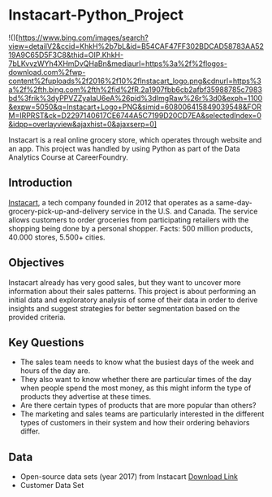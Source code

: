 # Instacart-Python_Project

!()[https://www.bing.com/images/search?view=detailV2&ccid=KhkH%2b7bL&id=B54CAF47FF302BDCAD58783AA5219A9C65D5F3C8&thid=OIP.KhkH-7bLKvvzWYh4XHmDvQHaBn&mediaurl=https%3a%2f%2flogos-download.com%2fwp-content%2fuploads%2f2016%2f10%2fInstacart_logo.png&cdnurl=https%3a%2f%2fth.bing.com%2fth%2fid%2fR.2a1907fbb6cb2afbf35988785c7983bd%3frik%3dyPPVZZyaIaU6eA%26pid%3dImgRaw%26r%3d0&exph=1100&expw=5050&q=Instacart+Logo+PNG&simid=608006415849039548&FORM=IRPRST&ck=D2297140617CE6744A5C7199D20CD7EA&selectedIndex=0&idpp=overlayview&ajaxhist=0&ajaxserp=0]

Instacart is a real online grocery store, which operates through website and an app. 
This project was handled by using Python as part of the Data Analytics Course at CareerFoundry.

## Introduction 

[Instacart](www.instacart.com), a tech company founded in 2012 that operates as a same-day-grocery-pick-up-and-delivery service in the U.S. and Canada.
The service allows customers to order groceries from participating retailers with the shopping being done by a personal shopper.
Facts: 500 million products, 40.000 stores, 5.500+ cities.


## Objectives

Instacart already has very good sales, but they want to uncover more
information about their sales patterns. This project is about performing an initial data and exploratory
analysis of some of their data in order to derive insights and suggest strategies for better
segmentation based on the provided criteria.

## Key Questions

- The sales team needs to know what the busiest days of the week and hours of the day are.
- They also want to know whether there are particular times of the day when people spend
  the most money, as this might inform the type of products they advertise at these times.
- Are there certain types of products that are more popular than others?
- The marketing and sales teams are particularly interested in the different types of
  customers in their system and how their ordering behaviors differ.
  
## Data

- Open-source data sets (year 2017) from Instacart [Download Link](https://www.instacart.com/datasets/grocery-shopping-2017)
- Customer Data Set
  

